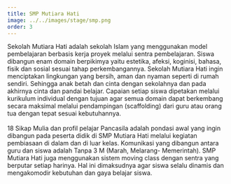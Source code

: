```yaml
---
title: SMP Mutiara Hati
image: ../../images/stage/smp.png
order: 3
---
```

Sekolah Mutiara Hati adalah sekolah Islam yang menggunakan model pembelajaran berbasis kerja proyek melalui sentra pembelajaran. Siswa dibangun enam domain berpikimya yaitu estetika, afeksi, koginisi, bahasa, fisik dan sosial sesuai tahap perkembangannya. Sekolah Mutiara Hati ingin menciptakan lingkungan yang bersih, aman dan nyaman seperti di rumah sendiri. Sehingga anak betah dan cinta dengan sekolahnya dan pada akhirnya cinta dan pandai belajar. Capaian setiap siswa dipetakan melalui kurikulum individual dengan tujuan agar semua domain dapat berkembang secara maksimal melalui pendampingan (scaffolding) dari guru atau orang tua dengan tepat sesuai kebutuhannya.</br></br>
18 Sikap Mulia dan profil pelajar Pancasila adalah pondasi awal yang ingin dibangun pada peserta didik di SMP Mutiara Hati melalui kegiatan pembiasaan di dalam dan di luar kelas. Komunikasi yang dibangun antara guru dan siswa adalah Tanpa 3 M (Marah, Melarang- Memerintah). SMP Mutiara Hati juga menggunakan sistem moving class dengan sentra yang berputar setiap harinya. Hal ini dimaksudnya agar siswa selalu dinamis dan mengakomodir kebutuhan dan gaya belajar siswa.